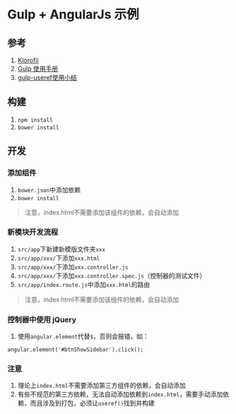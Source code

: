 # Gulp + AngularJs 示例

## 参考
1. [Klorofil](http://www.cssmoban.com/cssthemes/6700.shtml)
2. [Gulp 使用手册](http://www.jianshu.com/p/ac03b3dac85b)
3. [gulp-useref使用小结](https://love-yoyo.github.io/blog/2016/07/24/gulp-useref%E4%BD%BF%E7%94%A8%E5%B0%8F%E7%BB%93/)

## 构建
1. ```npm install```
2. ```bower install```

## 开发
### 添加组件
1. ```bower.json```中添加依赖
2. ```bower install```

> 注意，index.html不需要添加该组件的依赖，会自动添加

### 新模块开发流程
1. ```src/app```下新建新模版文件夹```xxx```
2. ```src/app/xxx/```下添加```xxx.html```
3. ```src/app/xxx/```下添加```xxx.controller.js```
4. ```src/app/xxx/```下添加```xxx.controller.spec.js```（控制器的测试文件）
5. ```src/app/index.route.js```中添加```xxx.html```的路由

> 注意，index.html不需要添加该组件的依赖，会自动添加

### 控制器中使用 jQuery
1. 使用```angular.element```代替```$```，否则会报错，如：
```
angular.element('#btnShowSidebar').click();
```

### 注意
1. 理论上```index.html```不需要添加第三方组件的依赖，会自动添加
2. 有些不规范的第三方依赖，无法自动添加依赖到```index.html```，需要手动添加依赖，而且涉及到打包，必须让```useref()```找到并构建
